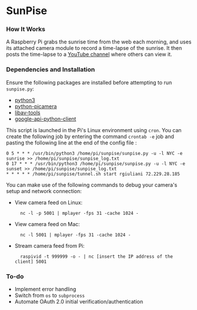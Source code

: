 # SunPise

### How It Works
A Raspberry Pi grabs the sunrise time from the web each morning, and uses its attached camera module to record a time-lapse of the sunrise. It then posts the time-lapse to a [YouTube channel](https://www.youtube.com/channel/UCFsV7YLKRGnAX3VVVQzPAXg) where others can view it.

### Dependencies and Installation
Ensure the following packages are installed before attempting to run `sunpise.py`:

- [python3](https://www.python.org/download/releases/3.0/)
- [python-picamera](https://www.raspberrypi.org/documentation/usage/camera/python/README.md)
- [libav-tools](https://libav.org/)
- [google-api-python-client](https://github.com/google/google-api-python-client)

This script is launched in the Pi's Linux environment using `cron`. You can create the following job by entering the command `crontab -e` job and pasting the following line at the end of the config file :

	0 5 * * * /usr/bin/python3 /home/pi/sunpise/sunpise.py -u -l NYC -e sunrise >> /home/pi/sunpise/sunpise_log.txt
	0 17 * * * /usr/bin/python3 /home/pi/sunpise/sunpise.py -u -l NYC -e sunset >> /home/pi/sunpise/sunpise_log.txt
	* * * * * /home/pi/sunpise/tunnel.sh start rgiuliani 72.229.28.185

You can make use of the following commands to debug your camera's setup and network connection:

- View camera feed on Linux:

		nc -l -p 5001 | mplayer -fps 31 -cache 1024 -

- View camera feed on Mac:

		nc -l 5001 | mplayer -fps 31 -cache 1024 -

- Stream camera feed from Pi:

		raspivid -t 999999 -o - | nc [insert the IP address of the client] 5001

### To-do
- Implement error handling
- Switch from `os` to `subprocess`
- Automate OAuth 2.0 initial verification/authentication
